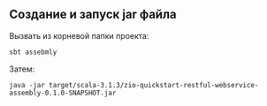 ## Создание и запуск jar файла

Вызвать из корневой папки проекта:

```scala
sbt assebmly
```

Затем:

```
java -jar target/scala-3.1.3/zio-quickstart-restful-webservice-assembly-0.1.0-SNAPSHOT.jar
```

